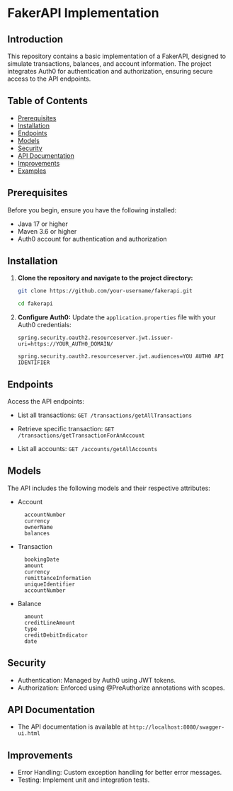 # FakerAPI Implementation

## Introduction
This repository contains a basic implementation of a FakerAPI, designed to simulate transactions, balances, and account information. The project integrates Auth0 for authentication and authorization, ensuring secure access to the API endpoints.

## Table of Contents
- [Prerequisites](#prerequisites)
- [Installation](#installation)
- [Endpoints](#endpoints)
- [Models](#models)
- [Security](#security)
- [API Documentation](#api-documentation)
- [Improvements](#improvements)
- [Examples](#examples)

## Prerequisites
Before you begin, ensure you have the following installed:
- Java 17 or higher
- Maven 3.6 or higher
- Auth0 account for authentication and authorization

## Installation
1. **Clone the repository and navigate to the project directory:**

   ```bash
   git clone https://github.com/your-username/fakerapi.git

   cd fakerapi
    ```
2. **Configure Auth0:**
    Update the `application.properties` file with your Auth0 credentials:
    ```properties
    spring.security.oauth2.resourceserver.jwt.issuer-uri=https://YOUR_AUTH0_DOMAIN/
    
    spring.security.oauth2.resourceserver.jwt.audiences=YOU AUTH0 API IDENTIFIER
    ```

## Endpoints
Access the API endpoints:

- List all transactions: `GET /transactions/getAllTransactions`

- Retrieve specific transaction: `GET /transactions/getTransactionForAnAccount`

- List all accounts: `GET /accounts/getAllAccounts`

## Models
The API includes the following models and their respective attributes:

- Account

        accountNumber
        currency
        ownerName
        balances

- Transaction

        bookingDate
        amount
        currency
        remittanceInformation
        uniqueIdentifier
        accountNumber

- Balance
    
        amount
        creditLineAmount
        type
        creditDebitIndicator
        date

## Security

* Authentication: Managed by Auth0 using JWT tokens.
* Authorization: Enforced using @PreAuthorize annotations with scopes.

## API Documentation

* The API documentation is available at `http://localhost:8080/swagger-ui.html`

## Improvements

* Error Handling: Custom exception handling for better error messages.
* Testing: Implement unit and integration tests.


